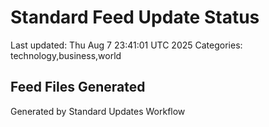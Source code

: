 # Standard Feed Update Status
Last updated: Thu Aug  7 23:41:01 UTC 2025
Categories: technology,business,world

## Feed Files Generated

Generated by Standard Updates Workflow

